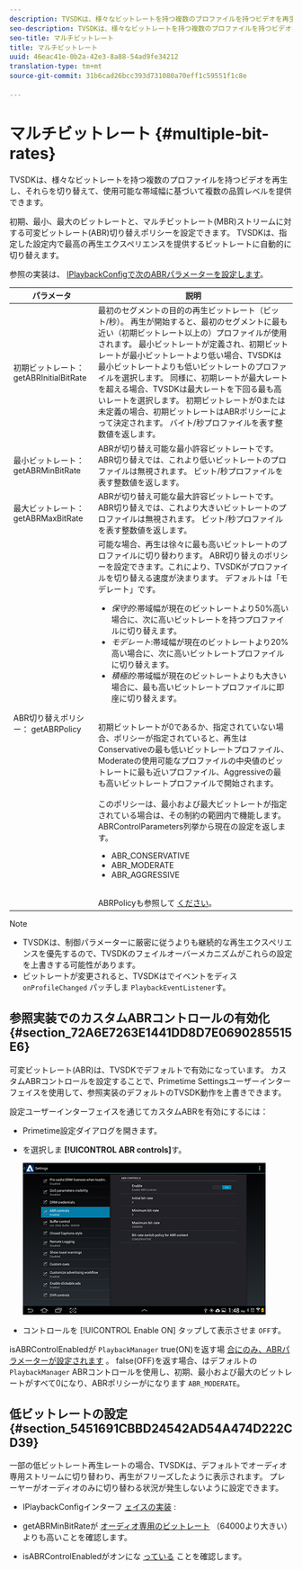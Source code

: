 ```yaml
---
description: TVSDKは、様々なビットレートを持つ複数のプロファイルを持つビデオを再生し、それらを切り替えて、使用可能な帯域幅に基づいて複数の品質レベルを提供できます。
seo-description: TVSDKは、様々なビットレートを持つ複数のプロファイルを持つビデオを再生し、それらを切り替えて、使用可能な帯域幅に基づいて複数の品質レベルを提供できます。
seo-title: マルチビットレート
title: マルチビットレート
uuid: 46eac41e-0b2a-42e3-8a88-54ad9fe34212
translation-type: tm+mt
source-git-commit: 31b6cad26bcc393d731080a70eff1c59551f1c8e

---
```



# マルチビットレート {#multiple-bit-rates}

TVSDKは、様々なビットレートを持つ複数のプロファイルを持つビデオを再生し、それらを切り替えて、使用可能な帯域幅に基づいて複数の品質レベルを提供できます。

初期、最小、最大のビットレートと、マルチビットレート(MBR)ストリームに対する可変ビットレート(ABR)切り替えポリシーを設定できます。 TVSDKは、指定した設定内で最高の再生エクスペリエンスを提供するビットレートに自動的に切り替えます。

参照の実装は、 [IPlaybackConfigで次のABRパラメーターを設定します](https://help.adobe.com/en_US/primetime/api/reference_implementation/android/javadoc/com/adobe/primetime/reference/config/IPlaybackConfig.html)。

| パラメータ | 説明 |
|--- |--- |
| 初期ビットレート： getABRInitialBitRate | 最初のセグメントの目的の再生ビットレート（ビット/秒）。 再生が開始すると、最初のセグメントに最も近い（初期ビットレート以上の）プロファイルが使用されます。  最小ビットレートが定義され、初期ビットレートが最小ビットレートより低い場合、TVSDKは最小ビットレートよりも低いビットレートのプロファイルを選択します。 同様に、初期レートが最大レートを超える場合、TVSDKは最大レートを下回る最も高いレートを選択します。 初期ビットレートが0または未定義の場合、初期ビットレートはABRポリシーによって決定されます。  バイト/秒プロファイルを表す整数値を返します。 |
| 最小ビットレート： getABRMinBitRate | ABRが切り替え可能な最小許容ビットレートです。 ABR切り替えでは、これより低いビットレートのプロファイルは無視されます。 ビット/秒プロファイルを表す整数値を返します。 |
| 最大ビットレート： getABRMaxBitRate | ABRが切り替え可能な最大許容ビットレートです。 ABR切り替えでは、これより大きいビットレートのプロファイルは無視されます。 ビット/秒プロファイルを表す整数値を返します。 |
| ABR切り替えポリシー： getABRPolicy | 可能な場合、再生は徐々に最も高いビットレートのプロファイルに切り替わります。 ABR切り替えのポリシーを設定できます。これにより、TVSDKがプロファイルを切り替える速度が決まります。 デフォルトは「モデレート」です。 <ul><li>*保守的*:帯域幅が現在のビットレートより50%高い場合に、次に高いビットレートを持つプロファイルに切り替えます。 </li><li>*モデレート*:帯域幅が現在のビットレートより20%高い場合に、次に高いビットレートプロファイルに切り替えます。</li><li>*積極的*:帯域幅が現在のビットレートよりも大きい場合に、最も高いビットレートプロファイルに即座に切り替えます。</li></ul><br/>初期ビットレートが0であるか、指定されていない場合、ポリシーが指定されていると、再生はConservativeの最も低いビットレートプロファイル、Moderateの使用可能なプロファイルの中央値のビットレートに最も近いプロファイル、Aggressiveの最も高いビットレートプロファイルで開始されます。<br/><br/>このポリシーは、最小および最大ビットレートが指定されている場合は、その制約の範囲内で機能します。  ABRControlParameters列挙から現在の設定を返します。 <ul><li>ABR_CONSERVATIVE</li><li>ABR_MODERATE </li><li>ABR_AGGRESSIVE</li></ul><br>ABRPolicyも参照して [ください](https://help.adobe.com/en_US/primetime/api/psdk/javadoc/com/adobe/mediacore/ABRControlParameters.ABRPolicy.html)。 |

>[!NOTE]
>
>* TVSDKは、制御パラメーターに厳密に従うよりも継続的な再生エクスペリエンスを優先するので、TVSDKのフェイルオーバーメカニズムがこれらの設定を上書きする可能性があります。
>* ビットレートが変更されると、TVSDKはでイベントをディス `onProfileChanged` パッチしま `PlaybackEventListener`す。


## 参照実装でのカスタムABRコントロールの有効化 {#section_72A6E7263E1441DD8D7E0690285515E6}

可変ビットレート(ABR)は、TVSDKでデフォルトで有効になっています。 カスタムABRコントロールを設定することで、Primetime Settingsユーザーインターフェイスを使用して、参照実装のデフォルトのTVSDK動作を上書きできます。

設定ユーザーインターフェイスを通じてカスタムABRを有効にするには：

* Primetime設定ダイアログを開きます。
* を選択しま **[!UICONTROL ABR controls]**&#x200B;す。

   ![](assets/abr-configuration.jpg)

* コントロールを [!UICONTROL Enable ON] タップして表示させま `OFF`す。

isABRControlEnabledが `PlaybackManager` true(ON)を返す場 [合にのみ、ABRパラメーターが設定されます](https://help.adobe.com/en_US/primetime/api/reference_implementation/android/javadoc/com/adobe/primetime/reference/config/IPlaybackConfig.html) 。 false(OFF)を返す場合、はデフォルトの `PlaybackManager` ABRコントロールを使用し、初期、最小および最大のビットレートがすべて0になり、ABRポリシーがになります `ABR_MODERATE`。

## 低ビットレートの設定 {#section_5451691CBBD24542AD54A474D222CD39}

一部の低ビットレート再生レートの場合、TVSDKは、デフォルトでオーディオ専用ストリームに切り替わり、再生がフリーズしたように表示されます。 プレーヤーがオーディオのみに切り替わる状況が発生しないように設定できます。

* IPlaybackConfigインターフ [ェイスの実装](https://help.adobe.com/en_US/primetime/api/reference_implementation/android/javadoc/com/adobe/primetime/reference/config/IPlaybackConfig.html) :

* getABRMinBitRateが [オーディオ専用のビットレート](https://help.adobe.com/en_US/primetime/api/reference_implementation/android/javadoc/com/adobe/primetime/reference/config/IPlaybackConfig.html#getABRMinBitRate()) （64000より大きい）よりも高いことを確認します。
* isABRControlEnabledがオンにな [っている](https://help.adobe.com/en_US/primetime/api/reference_implementation/android/javadoc/com/adobe/primetime/reference/config/IPlaybackConfig.html#isABRControlEnabled()) ことを確認します。